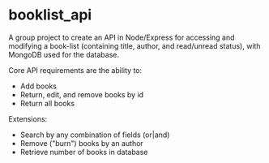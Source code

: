 # booklist_api

A group project to create an API in Node/Express for accessing and modifying a book-list (containing title, author, and read/unread status), with MongoDB used for the database.

Core API requirements are the ability to:
- Add books
- Return, edit, and remove books by id
- Return all books

Extensions:
- Search by any combination of fields (or|and)
- Remove ("burn") books by an author
- Retrieve number of books in database
